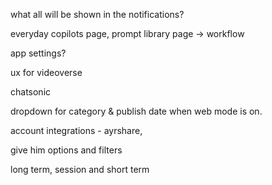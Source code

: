 
what all will be shown in the notifications?

everyday copilots page, prompt library page -> workflow

app settings?

ux for videoverse

chatsonic

dropdown for category & publish date when web mode is on.



account integrations - ayrshare, 

give him options and filters




long term, session and short term